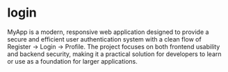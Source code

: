 # login
MyApp is a modern, responsive web application designed to provide a secure and efficient user authentication system with a clean flow of Register → Login → Profile. The project focuses on both frontend usability and backend security, making it a practical solution for developers to learn or use as a foundation for larger applications.
